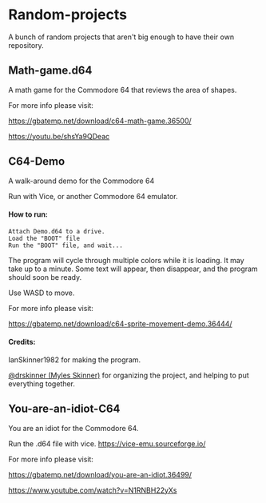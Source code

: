 # Random-projects
A bunch of random projects that aren't big enough to have their own repository.

## Math-game.d64
 A math game for the Commodore 64 that reviews the area of shapes.

For more info please visit:

https://gbatemp.net/download/c64-math-game.36500/

https://youtu.be/shsYa9QDeac

## C64-Demo
A walk-around demo for the Commodore 64 

Run with Vice, or another Commodore 64 emulator.

#### How to run:

    Attach Demo.d64 to a drive.
    Load the "BOOT" file
    Run the "BOOT" file, and wait...

The program will cycle through multiple colors while it is loading. It may take up to a minute. Some text will appear, then disappear, and the program should soon be ready.

Use WASD to move.

For more info please visit:

https://gbatemp.net/download/c64-sprite-movement-demo.36444/

#### Credits:

IanSkinner1982 for making the program.


[@drskinner (Myles Skinner)](https://github.com/drskinner/) for organizing the project, and helping to put everything together.

## You-are-an-idiot-C64
You are an idiot for the Commodore 64.

Run the .d64 file with vice.
https://vice-emu.sourceforge.io/

For more info please visit:

https://gbatemp.net/download/you-are-an-idiot.36499/

https://www.youtube.com/watch?v=N1RNBH22yXs


